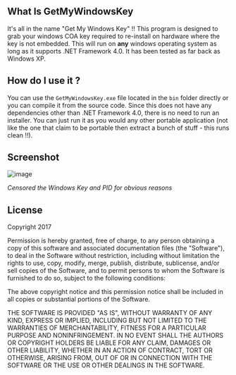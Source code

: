 ## What Is GetMyWindowsKey

It's all in the name "Get My Windows Key" !!  This program is designed to grab your windows COA key required to re-install on hardware where the key is not embedded. This will run on **any** windows operating system as long as it supports .NET Framework 4.0. It has been tested as far back as Windows XP.

## How do I use it ?

You can use the `GetMyWindowsKey.exe` file located in the `bin` folder directly or you can compile it from the source code. Since this does not have any dependencies other than .NET Framework 4.0, there is no need to run an installer. You can just run it as you would any other portable application (not like the one that claim to be portable then extract a bunch of stuff - this runs clean !!).

## Screenshot

![image](https://cloud.githubusercontent.com/assets/11585632/21908124/86f2a364-d8e0-11e6-9005-dfa9cd19481b.png)

*Censored the Windows Key and PID for obvious reasons*

## License

Copyright 2017 <MicroVB>

Permission is hereby granted, free of charge, to any person obtaining a copy of this software and associated documentation files (the "Software"), to deal in the Software without restriction, including without limitation the rights to use, copy, modify, merge, publish, distribute, sublicense, and/or sell copies of the Software, and to permit persons to whom the Software is furnished to do so, subject to the following conditions:

The above copyright notice and this permission notice shall be included in all copies or substantial portions of the Software.

THE SOFTWARE IS PROVIDED "AS IS", WITHOUT WARRANTY OF ANY KIND, EXPRESS OR IMPLIED, INCLUDING BUT NOT LIMITED TO THE WARRANTIES OF MERCHANTABILITY, FITNESS FOR A PARTICULAR PURPOSE AND NONINFRINGEMENT. IN NO EVENT SHALL THE AUTHORS OR COPYRIGHT HOLDERS BE LIABLE FOR ANY CLAIM, DAMAGES OR OTHER LIABILITY, WHETHER IN AN ACTION OF CONTRACT, TORT OR OTHERWISE, ARISING FROM, OUT OF OR IN CONNECTION WITH THE SOFTWARE OR THE USE OR OTHER DEALINGS IN THE SOFTWARE.